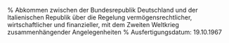 % Abkommen zwischen der Bundesrepublik Deutschland und der Italienischen Republik über die Regelung vermögensrechtlicher, wirtschaftlicher und finanzieller, mit dem Zweiten Weltkrieg zusammenhängender Angelegenheiten
% Ausfertigungsdatum: 19.10.1967
 